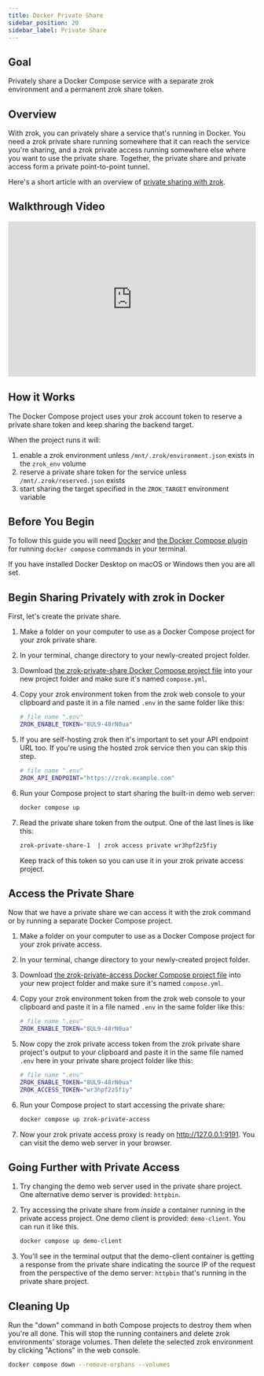 ```yaml
---
title: Docker Private Share
sidebar_position: 20
sidebar_label: Private Share
---
```


## Goal

Privately share a Docker Compose service with a separate zrok environment and a permanent zrok share token.

## Overview

With zrok, you can privately share a service that's running in Docker. You need a zrok private share running somewhere that it can reach the service you're sharing, and a zrok private access running somewhere else where you want to use the private share. Together, the private share and private access form a private point-to-point tunnel.

Here's a short article with an overview of [private sharing with zrok](/concepts/sharing-private.md).

## Walkthrough Video

<iframe width="100%" height="315" src="https://www.youtube.com/embed/HxyvtFAvwUE" title="YouTube video player" frameborder="0" allow="accelerometer; autoplay; clipboard-write; encrypted-media; gyroscope; picture-in-picture; web-share" allowfullscreen></iframe>

## How it Works

The Docker Compose project uses your zrok account token to reserve a private share token and keep sharing the backend target.

When the project runs it will:

1. enable a zrok environment unless `/mnt/.zrok/environment.json` exists in the `zrok_env` volume
1. reserve a private share token for the service unless `/mnt/.zrok/reserved.json` exists
1. start sharing the target specified in the `ZROK_TARGET` environment variable

## Before You Begin

To follow this guide you will need [Docker](https://docs.docker.com/get-docker/) and [the Docker Compose plugin](https://docs.docker.com/compose/install/) for running `docker compose` commands in your terminal.

If you have installed Docker Desktop on macOS or Windows then you are all set.

## Begin Sharing Privately with zrok in Docker

First, let's create the private share.

1. Make a folder on your computer to use as a Docker Compose project for your zrok private share.
1. In your terminal, change directory to your newly-created project folder.
1. Download [the zrok-private-share Docker Compose project file](pathname:///zrok-private-share/compose.yml) into your new project folder and make sure it's named `compose.yml`.
1. Copy your zrok environment token from the zrok web console to your clipboard and paste it in a file named `.env` in the same folder like this:

    ```bash
    # file name ".env"
    ZROK_ENABLE_TOKEN="8UL9-48rN0ua"
    ```

1. If you are self-hosting zrok then it's important to set your API endpoint URL too. If you're using the hosted zrok service then you can skip this step.

    ```bash
    # file name ".env"
    ZROK_API_ENDPOINT="https://zrok.example.com"
    ```

1. Run your Compose project to start sharing the built-in demo web server:

    ```bash
    docker compose up
    ```

1. Read the private share token from the output. One of the last lines is like this:

    ```bash
    zrok-private-share-1  | zrok access private wr3hpf2z5fiy
    ```

    Keep track of this token so you can use it in your zrok private access project.

## Access the Private Share

Now that we have a private share we can access it with the zrok command or by running a separate Docker Compose project.

1. Make a folder on your computer to use as a Docker Compose project for your zrok private access.
1. In your terminal, change directory to your newly-created project folder.
1. Download [the zrok-private-access Docker Compose project file](pathname:///zrok-private-access/compose.yml) into your new project folder and make sure it's named `compose.yml`.
1. Copy your zrok environment token from the zrok web console to your clipboard and paste it in a file named `.env` in the same folder like this:

    ```bash
    # file name ".env"
    ZROK_ENABLE_TOKEN="8UL9-48rN0ua"
    ```

1. Now copy the zrok private access token from the zrok private share project's output to your clipboard and paste it in the same file named `.env` here in your private share project folder like this:

    ```bash
    # file name ".env"
    ZROK_ENABLE_TOKEN="8UL9-48rN0ua"
    ZROK_ACCESS_TOKEN="wr3hpf2z5fiy"
    ```

1. Run your Compose project to start accessing the private share:

    ```bash
    docker compose up zrok-private-access
    ```

1. Now your zrok private access proxy is ready on http://127.0.0.1:9191. You can visit the demo web server in your browser.

## Going Further with Private Access

1. Try changing the demo web server used in the private share project. One alternative demo server is provided: `httpbin`.
1. Try accessing the private share from _inside_ a container running in the private access project. One demo client is provided: `demo-client`. You can run it like this.

    ```bash
    docker compose up demo-client
    ```

1. You'll see in the terminal output that the demo-client container is getting a response from the private share indicating the source IP of the request from the perspective of the demo server: `httpbin` that's running in the private share project.

## Cleaning Up

Run the "down" command in both Compose projects to destroy them when you're all done. This will stop the running containers and delete zrok environments' storage volumes. Then delete the selected zrok environment by clicking "Actions" in the web console.

```bash
docker compose down --remove-orphans --volumes
```
